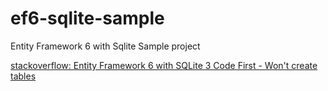 # ef6-sqlite-sample
Entity Framework 6 with Sqlite Sample project

[stackoverflow: Entity Framework 6 with SQLite 3 Code First - Won't create tables](http://stackoverflow.com/questions/22174212/entity-framework-6-with-sqlite-3-code-first-wont-create-tables)
